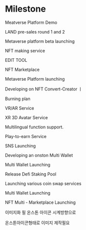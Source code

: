 # Milestone



Meatverse Platform Demo

LAND pre-sales round 1 and 2

Metaverse platform beta launching

NFT making service

EDIT TOOL

NFT Marketplace

Metaverse Platform launching

Developing on NFT Convert-Creator ㅣ&#x20;

Burning plan

VR/AR Service

XR 3D Avatar Service

Multilingual function support.

Play-to-earn Service

SNS Launching

Developing an onston Multi Wallet

Multi Wallet Launching

Release Defi Staking Pool

Launching various coin swap services

Multi Wallet Launching

NFT Multi - Marketplace Launching

이미지화 필 온스톤 아이콘 시계방향으로 &#x20;

온스톤아이콘형태로 이미지 제작필요  &#x20;
